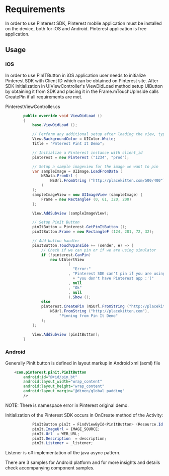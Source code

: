 # Requirements

In order to use Pinterest SDK, Pinterest moblie application must be installed 
on the device, both for iOS and Android. Pinterest application is free application.

## Usage

### iOS

In order to use PinITButton in iOS application user needs to initialize Pinterest SDK
with Client ID which can be obtained on Pinterest site. After SDK initialization in
UIViewController's ViewDidLoad method setup UIButton by obtaining it from SDK and placing
it in the Frame.mTouchUpInside calls CreatePin if all requirements are met.

PinterestViewController.cs

```csharp
		public override void ViewDidLoad ()
		{
			base.ViewDidLoad ();

			// Perform any additional setup after loading the view, typically from a nib.
			View.BackgroundColor = UIColor.White;
			Title = "Pmterest Pint It Demo";

			// Initialize a Pinterest instance with client_id
			pinterest = new Pinterest ("1234", "prod");

			// Setup a sample imageview for the image we want to pin
			var sampleImage = UIImage.LoadFromData (
				NSData.FromUrl (
					NSUrl.FromString ("http://placekitten.com/500/400")
				)
			);
			sampleImageView = new UIImageView (sampleImage) {
				Frame = new RectangleF (0, 61, 320, 200)
			};

			View.AddSubview (sampleImageView);

			// Setup PinIt Button
			pinItButton = Pinterest.GetPinItButton ();
			pinItButton.Frame = new RectangleF (124, 281, 72, 32);

			// Add button handler
			pinItButton.TouchUpInside += (sender, e) => {
				// Check if we can pin or if we are using simulator
				if (!pinterest.CanPin)
					new UIAlertView 
							(
							  "Error:"
							, "Pinterest SDK can't pin if you are using simulator or "
							  + "you don't have Pinterest app :'("
							, null
							, "Ok"
							, null
							).Show ();
				else 
				pinterest.CreatePin (NSUrl.FromString ("http://placekitten.com/500/400"),
					NSUrl.FromString ("http://placekitten.com"),
						"Pinning from Pin It Demo"
				);
			};

			View.AddSubview (pinItButton);
		}
```

### Android

Generally PinIt button is defined in layout markup in Android xml (axml) file

```xml
    <com.pinterest.pinit.PinItButton
        android:id="@+id/pin_bt"
        android:layout_width="wrap_content"
        android:layout_height="wrap_content"
        android:layout_margin="@dimen/global_padding" 
		/>
```

NOTE: There is namespace error in Pinterest original demo.

Initialization of the Pinterest SDK occurs in OnCreate method of the Activity:

```csharp
			PinItButton pinIt = FindViewById<PinItButton> (Resource.Id.pin_bt);
			pinIt.ImageUrl = IMAGE_SOURCE;
			pinIt.Url  = WEB_URL;
			pinIt.Description  = description;
			pinIt.Listener = _listener;
```

Listener is c# implementation of the java async pattern.

There are 3 samples for Android platform and for more insights and details check
accompanying component samples.

